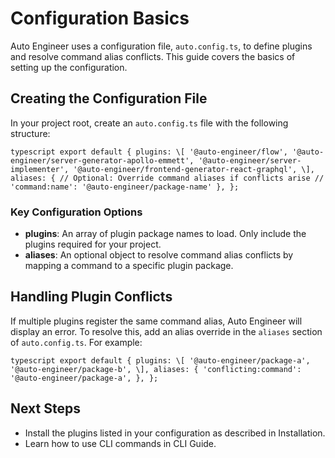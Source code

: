 # Configuration Basics

Auto Engineer uses a configuration file, `auto.config.ts`, to define plugins and resolve command alias conflicts. This guide covers the basics of setting up the configuration.

## Creating the Configuration File

In your project root, create an `auto.config.ts` file with the following structure:

`typescript export default { plugins: \[ '@auto-engineer/flow', '@auto-engineer/server-generator-apollo-emmett', '@auto-engineer/server-implementer', '@auto-engineer/frontend-generator-react-graphql', \], aliases: { // Optional: Override command aliases if conflicts arise // 'command:name': '@auto-engineer/package-name' }, }; `

### Key Configuration Options

- **plugins**: An array of plugin package names to load. Only include the plugins required for your project.
- **aliases**: An optional object to resolve command alias conflicts by mapping a command to a specific plugin package.

## Handling Plugin Conflicts

If multiple plugins register the same command alias, Auto Engineer will display an error. To resolve this, add an alias override in the `aliases` section of `auto.config.ts`. For example:

`typescript export default { plugins: \[ '@auto-engineer/package-a', '@auto-engineer/package-b', \], aliases: { 'conflicting:command': '@auto-engineer/package-a', }, }; `

## Next Steps

- Install the plugins listed in your configuration as described in Installation.
- Learn how to use CLI commands in CLI Guide.
